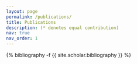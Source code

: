 ```yaml
---
layout: page
permalink: /publications/
title: Publications
description: (* denotes equal contribution)
nav: true
nav_order: 1
---
```

<!-- _pages/publications.md -->
<div class="publications">

{% bibliography -f {{ site.scholar.bibliography }} %}

</div>
